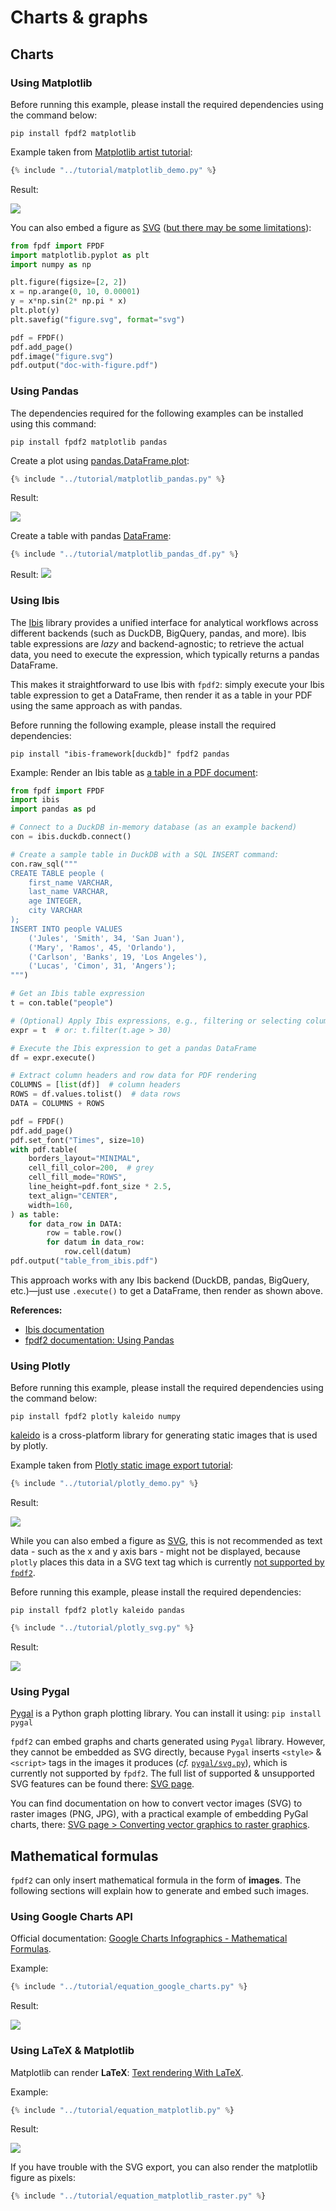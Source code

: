 # Charts & graphs #

## Charts ##

### Using Matplotlib ###
Before running this example, please install the required dependencies using the command below:
```
pip install fpdf2 matplotlib
```
Example taken from [Matplotlib artist tutorial](https://matplotlib.org/stable/tutorials/intermediate/artists.html):

```python
{% include "../tutorial/matplotlib_demo.py" %}
```

Result:

![](matplotlib.png)

You can also embed a figure as [SVG](SVG.md) ([but there may be some limitations](https://py-pdf.github.io/fpdf2/SVG.html#currently-unsupported-notable-svg-features)):

```python
from fpdf import FPDF
import matplotlib.pyplot as plt
import numpy as np

plt.figure(figsize=[2, 2])
x = np.arange(0, 10, 0.00001)
y = x*np.sin(2* np.pi * x)
plt.plot(y)
plt.savefig("figure.svg", format="svg")

pdf = FPDF()
pdf.add_page()
pdf.image("figure.svg")
pdf.output("doc-with-figure.pdf")
```

### Using Pandas ###
The dependencies required for the following examples can be installed using this command:
```
pip install fpdf2 matplotlib pandas
```

Create a plot using [pandas.DataFrame.plot](https://pandas.pydata.org/docs/reference/api/pandas.DataFrame.plot.html):

```python
{% include "../tutorial/matplotlib_pandas.py" %}
```

Result:

![](chart-pandas.png)


Create a table with pandas [DataFrame](https://pandas.pydata.org/docs/reference/api/pandas.DataFrame.html):

```python
{% include "../tutorial/matplotlib_pandas_df.py" %}
```

Result:
![](table-pandas.png)

### Using Ibis ###
The [Ibis](https://ibis-project.org/) library provides a unified interface for analytical workflows across different backends (such as DuckDB, BigQuery, pandas, and more). Ibis table expressions are *lazy* and backend-agnostic; to retrieve the actual data, you need to execute the expression, which typically returns a pandas DataFrame.

This makes it straightforward to use Ibis with `fpdf2`: simply execute your Ibis table expression to get a DataFrame, then render it as a table in your PDF using the same approach as with pandas.

Before running the following example, please install the required dependencies:
```
pip install "ibis-framework[duckdb]" fpdf2 pandas
```

Example: Render an Ibis table as [a table in a PDF document](Tables.md):

```python
from fpdf import FPDF
import ibis
import pandas as pd

# Connect to a DuckDB in-memory database (as an example backend)
con = ibis.duckdb.connect()

# Create a sample table in DuckDB with a SQL INSERT command:
con.raw_sql("""
CREATE TABLE people (
    first_name VARCHAR,
    last_name VARCHAR,
    age INTEGER,
    city VARCHAR
);
INSERT INTO people VALUES
    ('Jules', 'Smith', 34, 'San Juan'),
    ('Mary', 'Ramos', 45, 'Orlando'),
    ('Carlson', 'Banks', 19, 'Los Angeles'),
    ('Lucas', 'Cimon', 31, 'Angers');
""")

# Get an Ibis table expression
t = con.table("people")

# (Optional) Apply Ibis expressions, e.g., filtering or selecting columns
expr = t  # or: t.filter(t.age > 30)

# Execute the Ibis expression to get a pandas DataFrame
df = expr.execute()

# Extract column headers and row data for PDF rendering
COLUMNS = [list(df)]  # column headers
ROWS = df.values.tolist()  # data rows
DATA = COLUMNS + ROWS

pdf = FPDF()
pdf.add_page()
pdf.set_font("Times", size=10)
with pdf.table(
    borders_layout="MINIMAL",
    cell_fill_color=200,  # grey
    cell_fill_mode="ROWS",
    line_height=pdf.font_size * 2.5,
    text_align="CENTER",
    width=160,
) as table:
    for data_row in DATA:
        row = table.row()
        for datum in data_row:
            row.cell(datum)
pdf.output("table_from_ibis.pdf")
```

This approach works with any Ibis backend (DuckDB, pandas, BigQuery, etc.)—just use `.execute()` to get a DataFrame, then render as shown above.

**References:**
- [Ibis documentation](https://ibis-project.org/docs/)
- [fpdf2 documentation: Using Pandas](Maths.md#using-pandas)

### Using Plotly ###

Before running this example, please install the required dependencies using the command below:

```
pip install fpdf2 plotly kaleido numpy
```

[kaleido](https://pypi.org/project/kaleido/) is a cross-platform library for generating static images that is used by plotly.

Example taken from [Plotly static image export tutorial](https://plotly.com/python/static-image-export/):

```python
{% include "../tutorial/plotly_demo.py" %}
```

Result:

![](plotly_png.png)

While you can also embed a figure as [SVG](SVG.md), this is not recommended as text data - such as the x and y axis bars - might not be displayed, because `plotly` places this data in a SVG text tag which is currently [not supported by `fpdf2`](https://github.com/py-pdf/fpdf2/issues/537).

Before running this example, please install the required dependencies:

```
pip install fpdf2 plotly kaleido pandas
```

```python
{% include "../tutorial/plotly_svg.py" %}
```

Result:

![](plotly_svg.png)


### Using Pygal ###
[Pygal](https://www.pygal.org/en/stable/) is a Python graph plotting library.
You can install it using: `pip install pygal`

`fpdf2` can embed graphs and charts generated using `Pygal` library. However, they cannot be embedded as SVG directly, because `Pygal` inserts `<style>` & `<script>` tags in the images it produces (_cf._ [`pygal/svg.py`](https://github.com/Kozea/pygal/blob/3.0.0/pygal/svg.py#L449)), which is currently not supported by `fpdf2`.
The full list of supported & unsupported SVG features can be found there: [SVG page](SVG.md#supported-svg-features).

You can find documentation on how to convert vector images (SVG) to raster images (PNG, JPG), with a practical example of embedding PyGal charts, there:
[SVG page > Converting vector graphics to raster graphics](SVG.md#converting-vector-graphics-to-raster-graphics).


## Mathematical formulas ##
`fpdf2` can only insert mathematical formula in the form of **images**.
The following sections will explain how to generate and embed such images.

### Using Google Charts API ###
Official documentation: [Google Charts Infographics - Mathematical Formulas](https://developers.google.com/chart/infographics/docs/formulas).

Example:

```python
{% include "../tutorial/equation_google_charts.py" %}
```

Result:

![](equation-with-gcharts.png)


### Using LaTeX & Matplotlib ###
Matplotlib can render **LaTeX**: [Text rendering With LaTeX](https://matplotlib.org/stable/tutorials/text/usetex.html).

Example:

```python
{% include "../tutorial/equation_matplotlib.py" %}
```

Result:

![](equation-with-matplotlib.png)

If you have trouble with the SVG export, you can also render the matplotlib figure as pixels:

```python
{% include "../tutorial/equation_matplotlib_raster.py" %}
```
